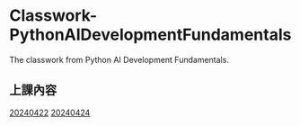 # Classwork-PythonAIDevelopmentFundamentals
The classwork from Python AI Development Fundamentals.

## 上課內容
[20240422](https://github.com/chesterXalan/Classwork-PythonAIDevelopmentFundamentals/tree/main/lesson2)
[20240424](https://github.com/chesterXalan/Classwork-PythonAIDevelopmentFundamentals/tree/main/lesson3)
